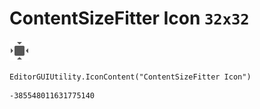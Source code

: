 # ContentSizeFitter Icon `32x32`
<img src="/img/ContentSizeFitter%20Icon.png" width=32 height=32>

``` CSharp
EditorGUIUtility.IconContent("ContentSizeFitter Icon")
```
```
-385548011631775140
```
